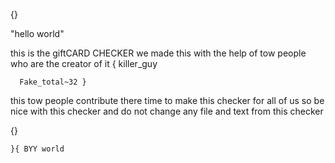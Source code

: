 {} 

   "hello world"

this is the giftCARD CHECKER
   we made this with the help of tow people who are the creator of it 
 { killer_guy
 
      Fake_total~32 }
 this tow people contribute there time to make this checker for all of us 
so be nice with this checker and do not change any file and text from this checker

{}

`}{ BYY world `

